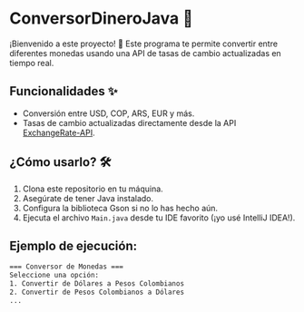 # ConversorDineroJava 💸

¡Bienvenido a este proyecto! 🎉 Este programa te permite convertir entre diferentes monedas usando una API de tasas de cambio actualizadas en tiempo real.

## Funcionalidades ✨
- Conversión entre USD, COP, ARS, EUR y más.
- Tasas de cambio actualizadas directamente desde la API [ExchangeRate-API](https://www.exchangerate-api.com/).

## ¿Cómo usarlo? 🛠️
1. Clona este repositorio en tu máquina.
2. Asegúrate de tener Java instalado.
3. Configura la biblioteca Gson si no lo has hecho aún.
4. Ejecuta el archivo `Main.java` desde tu IDE favorito (¡yo usé IntelliJ IDEA!).

## Ejemplo de ejecución:
```bash
=== Conversor de Monedas ===
Seleccione una opción:
1. Convertir de Dólares a Pesos Colombianos
2. Convertir de Pesos Colombianos a Dólares
...

